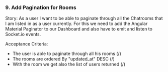 ### 9.  Add Pagination for Rooms

Story:
As a user I want to be able to paginate through all the Chatrooms that I am listed in as a user currently.
For this we need to add the Angular Material Paginator to our Dashboard and also have to emit and listen to Socket.io events.

Acceptance Criteria:
- The user is able to paginate through all his rooms (/)
- The rooms are ordered By "updated_at" DESC (/)
- With the room we get also the list of users returned (/)